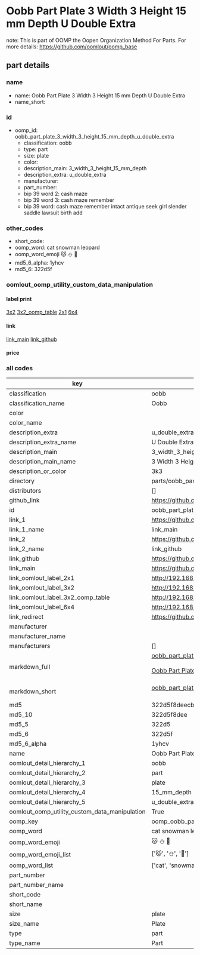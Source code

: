 # Oobb Part Plate 3 Width 3 Height 15 mm Depth U Double Extra  

note: This is part of OOMP the Oopen Organization Method For Parts. For more details: https://github.com/oomlout/oomp_base

##  part details
  







### name
* name: Oobb Part Plate 3 Width 3 Height 15 mm Depth U Double Extra
* name_short: 
### id
* oomp_id: oobb_part_plate_3_width_3_height_15_mm_depth_u_double_extra
  * classification: oobb
  * type: part
  * size: plate
  * color: 
  * description_main: 3_width_3_height_15_mm_depth
  * description_extra: u_double_extra
  * manufacturer: 
  * part_number: 
  * bip 39 word 2: cash maze
  * bip 39 word 3: cash maze remember
  * bip 39 word: cash maze remember intact antique seek girl slender saddle lawsuit birth add

### other_codes
* short_code: 
* oomp_word: cat snowman leopard
* oomp_word_emoji :cat: :snowman: :leopard:
* md5_6_alpha: 1yhcv
* md5_6: 322d5f






### oomlout_oomp_utility_custom_data_manipulation
#### label print
[3x2](http://192.168.1.245:1112/?label=oomp%201yhcv)
[3x2_oomp_table](http://192.168.1.108:1112/?label=oomp%201yhcv)
[2x1](http://192.168.1.242:1112/?label=oomp%201yhcv)
[6x4](http://192.168.1.55:1112/?label=oomp%201yhcv)    

#### link

[link_main](https://github.com/oomlout/oomlout_oomp_version_1_messy/tree/main/parts/oobb_part_plate_3_width_3_height_15_mm_depth_u_double_extra) [link_github](https://github.com/oomlout/oomlout_oomp_version_1_messy/tree/main/parts/oobb_part_plate_3_width_3_height_15_mm_depth_u_double_extra)                             

#### price







### all codes 
| key | value |  
| --- | --- |  
| classification | oobb |  
| classification_name | Oobb |  
| color |  |  
| color_name |  |  
| description_extra | u_double_extra |  
| description_extra_name | U Double Extra |  
| description_main | 3_width_3_height_15_mm_depth |  
| description_main_name | 3 Width 3 Height 15 mm Depth |  
| description_or_color | 3k3 |  
| directory | parts/oobb_part_plate_3_width_3_height_15_mm_depth_u_double_extra |  
| distributors | [] |  
| github_link | https://github.com/oomlout/oomlout_oomp_part_src/tree/main/parts/oobb_part_plate_3_width_3_height_15_mm_depth_u_double_extra |  
| id | oobb_part_plate_3_width_3_height_15_mm_depth_u_double_extra |  
| link_1 | https://github.com/oomlout/oomlout_oomp_version_1_messy/tree/main/parts/oobb_part_plate_3_width_3_height_15_mm_depth_u_double_extra |  
| link_1_name | link_main |  
| link_2 | https://github.com/oomlout/oomlout_oomp_version_1_messy/tree/main/parts/oobb_part_plate_3_width_3_height_15_mm_depth_u_double_extra |  
| link_2_name | link_github |  
| link_github | https://github.com/oomlout/oomlout_oomp_version_1_messy/tree/main/parts/oobb_part_plate_3_width_3_height_15_mm_depth_u_double_extra |  
| link_main | https://github.com/oomlout/oomlout_oomp_version_1_messy/tree/main/parts/oobb_part_plate_3_width_3_height_15_mm_depth_u_double_extra |  
| link_oomlout_label_2x1 | http://192.168.1.242:1112/?label=oomp%201yhcv |  
| link_oomlout_label_3x2 | http://192.168.1.245:1112/?label=oomp%201yhcv |  
| link_oomlout_label_3x2_oomp_table | http://192.168.1.108:1112/?label=oomp%201yhcv |  
| link_oomlout_label_6x4 | http://192.168.1.55:1112/?label=oomp%201yhcv |  
| link_redirect | https://github.com/oomlout/oomlout_oomp_version_1_messy/tree/main/parts/oobb_part_plate_3_width_3_height_15_mm_depth_u_double_extra |  
| manufacturer |  |  
| manufacturer_name |  |  
| manufacturers | [] |  
| markdown_full | [oobb_part_plate_3_width_3_height_15_mm_depth_u_double_extra](none)<br>[](none)<br>[Oobb Part Plate 3 Width 3 Height 15 Mm Depth U Double Extra](none)<br><br> |  
| markdown_short | [oobb_part_plate_3_width_3_height_15_mm_depth_u_double_extra](none)<br><br> |  
| md5 | 322d5f8deecb4c4b0c04f7596b62611a |  
| md5_10 | 322d5f8dee |  
| md5_5 | 322d5 |  
| md5_6 | 322d5f |  
| md5_6_alpha | 1yhcv |  
| name | Oobb Part Plate 3 Width 3 Height 15 mm Depth U Double Extra |  
| oomlout_detail_hierarchy_1 | oobb |  
| oomlout_detail_hierarchy_2 | part |  
| oomlout_detail_hierarchy_3 | plate |  
| oomlout_detail_hierarchy_4 | 15_mm_depth |  
| oomlout_detail_hierarchy_5 | u_double_extra |  
| oomlout_oomp_utility_custom_data_manipulation | True |  
| oomp_key | oomp_oobb_part_plate_3_width_3_height_15_mm_depth_u_double_extra |  
| oomp_word | cat snowman leopard |  
| oomp_word_emoji | :cat: :snowman: :leopard: |  
| oomp_word_emoji_list | [':cat:', ':snowman:', ':leopard:'] |  
| oomp_word_list | ['cat', 'snowman', 'leopard'] |  
| part_number |  |  
| part_number_name |  |  
| short_code |  |  
| short_name |  |  
| size | plate |  
| size_name | Plate |  
| type | part |  
| type_name | Part |  
